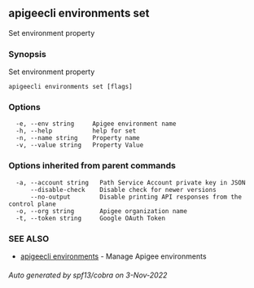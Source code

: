 ## apigeecli environments set

Set environment property

### Synopsis

Set environment property

```
apigeecli environments set [flags]
```

### Options

```
  -e, --env string     Apigee environment name
  -h, --help           help for set
  -n, --name string    Property name
  -v, --value string   Property Value
```

### Options inherited from parent commands

```
  -a, --account string   Path Service Account private key in JSON
      --disable-check    Disable check for newer versions
      --no-output        Disable printing API responses from the control plane
  -o, --org string       Apigee organization name
  -t, --token string     Google OAuth Token
```

### SEE ALSO

* [apigeecli environments](apigeecli_environments.md)	 - Manage Apigee environments

###### Auto generated by spf13/cobra on 3-Nov-2022
